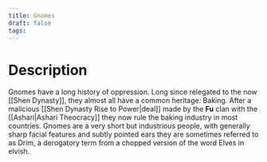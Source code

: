 ```yaml
---
title: Gnomes
draft: false
tags:
---
```


# Description

Gnomes have a long history of oppression. Long since relegated to the now [[Shen Dynasty]], they almost all have a common heritage: Baking. After a malicious [[Shen Dynasty Rise to Power|deal]] made by the **Fu** clan with the [[Ashari|Ashari Theocracy]] they now rule the baking industry in most countries. Gnomes are a very short but industrious people, with generally sharp facial features and subtly pointed ears they are sometimes referred to as Drim, a derogatory term from a chopped version of the word Elves in elvish.